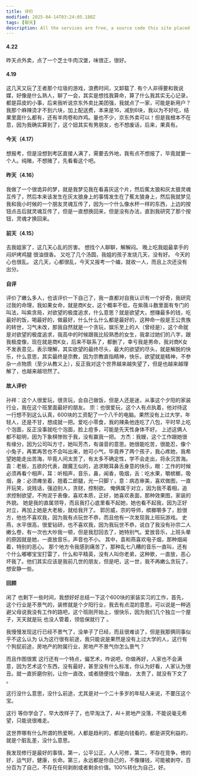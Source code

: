 ```yaml
---
title: 评价
modified: 2025-04-14T03:24:05.188Z
tags: [聊天]
description: All the services are free, a source code this site placed on github repository and intergration with netlify service, another service that you can use is github page for hosting your own static site.
---
```

#### 4.22
昨天点外卖，点了一个芝士牛肉汉堡，味很正，很好。
#### 4.19
这几天又玩了王者那个垃圾的游戏，浪费时间，又卸载了.
有个人非得要和我说媒，好像是什么熟人，聊了一会，其实是想找我算命，算了什么我其实无心记录，都是蒜皮的小事，后来我听说京东外卖比美团强，我就点了一家，可能是新用户？我那个麻辣烫才不到六块，加上配送费，本来是16，减到6块，我以为不好吃，结果里面什么都有，还有羊肉卷和炸鸡。量也不少，京东外卖可以！但是我根本不在意，因为我确实算到了，这个妞其实有男朋友，也不想废话，后来，果真有。
#### 今天（4.17）
想报考，但是没想到考区直接人满了，需要去外地，我有点不想报了，毕竟就要一个人。纯赌，不想赌了，先看看这个吧。
#### 昨天（4.16）
我做了一个很诡异的梦，就是我梦见我在看喜灰这个片，然后蕉太狼和灰太狼灵魂互传了，然后本来该发生在灰太狼身上的事情发生在了蕉太狼身上，然后我就梦见我和我小时候的一个朋友灵魂互传了，因为一个什么像水杯一样的东西，上边的按钮点击后就灵魂互传了，但是一直想换回来，但是没有办法，直到我研究了那个按钮，灵魂才换回来。
#### 前天（4.15）
去我姐家了，这几天心乱的厉害。
想找个人聊聊，解解闷。
晚上吃我姐最拿手的闷炉烤鸡腿
很油很香。
又吃了几个汤圆，我姐的孩子发烧几天，没有好。
今天的心也很乱。
这几天，心都很乱，今天又报考一个编，就收一人，而且上次还没有出分。
#### 自评
评价了嫩么多人，也该评价一下自己了，我一直都对自我认识有一个好奇，我研究过我的命理，我如果女命，就是商K女，这个概率不低，在紫薇斗数里面有专门的叫法，叫紫贪局，对欲望的极度追求，什么意思？就是欲望大，想赚最多的钱，吃最好的饭，喝最好的，做最好，什么什么什么都是最好的，这种命一般是王公贵族的转世，习气未改，那我自然就是一个贪玩，娱乐至上的人（曾经是），这个命就是对欲望的极度追求，我高中的时候跟我比较熟悉的女生，我拿过她们的八字，跟我极度像，现在就是商K女，后来不联系了，都删了，幸亏我是男命，我对商K女不发表意见，表示理解，其实欲望的最终尽头，最大的欲望的尽头，就是解脱的快乐，什么意思，其实最终是宗教，因为宗教直指精神，快乐，欲望就是精神，不参杂一点物质（至少从教义上），反正我对这个世界越来越失望了，但是也越来越理解了，也越来越坦然了。
#### 故人评价
孙祥：这个人很爱玩，很贪玩，会自己做饭，但是人还是迷，从事这个夕阳的家装行业，我在这个班里面最好的朋友。
宗：也很爱玩，这个人有点执着，他对待这一行想不到这么认真，600块的工资配了一个八千的电脑。果然没有上过大学，年轻人，还是不甘，想成就一把。爱吃小零食，我的辣条他连吃了八包，平时早上吃个泡面，反正没事就吃个泡面，脸上痘多，可能是先天性身体不好。
上述这俩人都不聪明，因为下象棋惨败于我，没有赢我一把。
方杰：我嫂，这个工作跟她很有缘分，因为公司叫方寸，她叫芳杰，有谐音的意思。她很能吃苦，很能忍，像个小兔子，再累再苦也不会叫出来，她可小气，毕竟养了两个孩子，我心疼她，我希望她能走出苦海，毕竟人间太苦了，有太多不确定性，学不会走出，将永沉苦海。
袁：老板，五欲的代表，跟魔王似的，追求眼耳鼻舌身意的快乐，眼：工作的时候必须再看个相声，耳：听相声，音乐，鼻，闻香，吸烟，舌：吃水果，嚼槟榔，吸烟，身：必须瘫坐着，翘着二郎腿，光一只脚丫，意：病态审美，喜欢做图，一直开玩笑，说贱话，强迫别人，贪财，控制欲。
俺俩属于对立，因为我不着相，追求控制欲望，不拘泥于表像，喜欢本质，正好，她喜欢表面，那种效果图，家装的外貌。
她是我的直属领导，而且我打心底里看不起她，她也看不起我，因为正好对立，再加上她是大老板，就给我开了。
郭厉威，宗的导师，槟榔嚼多了，脸很方，他也不喜欢我，因为我有点玩世不恭，而且他有一次发现我上班玩游戏。
史燕，水平很高，很爱钻研，也不喜欢我，因为我玩世不恭，说白了我没有孙宗二人嫩么卷，有一次也大吵我一顿，但是我怼回去了，她特别气。爱放音乐，上班头晕的原因就是她，一直放音乐，声音也不小。
其中，袁和燕喜欢电子烟，那种烟闻着，特别的恶心。
那个地方令我感到痛苦了，那种乱七八糟的音乐一直叫，还有个什么嘟嘟宝宝打雷了，什么和平精英，没有人叫你老弟，这种歌，一直放，恶心坏我了。他们其实应该是我前几世的朋友，但是吧，这一世，我不再嫩么贪玩了，想安静一些。
#### 回顾

闲了 也剩下一些时间，我想好好总结一下这个600块的家装实习的工作，首先，这个行业是不景气的，装修就是个夕阳行业，我去有点混的意思，可以说是一种逃避父母说我没有工作的路吧，这个班刚开始上，很快乐，因为我们几个独立一个屋子，天天就是玩 也没人管着，领低保就行了 。

我慢慢发现这行已经不景气了，没单子了已经，而且很难谈了，但是我那俩同事似乎不这么认为 认为这行很有前途，我只能说是果然是没有上过大学的人，这行有个狗屁前途，房地产的附属行业，房地产不景气你怎么景气？

而且作图很累 这行还有一个特点，偏艺术，咋说吧，你做再好，人家也不会满意，因为艺术这个东西，没有最好，甚至没有什么标准，你认为好看，人家认为很丑。就一直折磨你别，让你一直改，或者随便找个理由， 太贵了，就没有下文了 。

这行没什么意思，没什么前途，尤其是对一个二十多岁的年轻人来说，不要压这个宝。

这行 等你学会了，早大改样子了，也早淘汰了，AI＋房地产没落，不能说毫无希望，只能说很难走。

这世界哪有什么所谓的热爱啊，人都是趋利的，都是向钱看的，都是讲究利益的，就是个脏乱差，没什么意思。

我发现修行是最好的事情，第一，公平公正，人人可修，第二，不存在竞争，修的好，运气好，健康，长命。第三，永远都是你自己的，不像赚钱，可能被剥夺，百分百为了自己，不存在任何剥削或者剩余价值。100%转化为自己，好。
